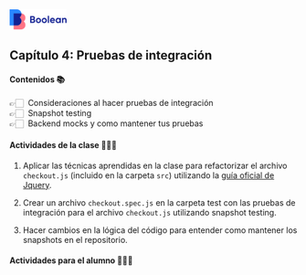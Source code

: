 <img src="./src/assets/img/logo.svg" width=100> 

## Capítulo 4: Pruebas de integración

#### Contenidos :books:
👉🏻 &nbsp;Consideraciones al hacer pruebas de integración <br/>
👉🏻 &nbsp;Snapshot testing <br/>
👉🏻 &nbsp;Backend mocks y como mantener tus pruebas <br/>

#### Actividades de la clase 🧑🏻‍🏫

1) Aplicar las técnicas aprendidas en la clase para refactorizar el archivo `checkout.js` (incluido en la carpeta `src`) utilizando la [guía oficial de Jquery](https://learn.jquery.com/code-organization/concepts/#the-object-literal).


2) Crear un archivo `checkout.spec.js` en la carpeta test con las pruebas de integración para el archivo `checkout.js` utilizando snapshot testing.

3) Hacer cambios en la lógica del código para entender como mantener los snapshots en el repositorio.

#### Actividades para el alumno 👨🏻‍💻
